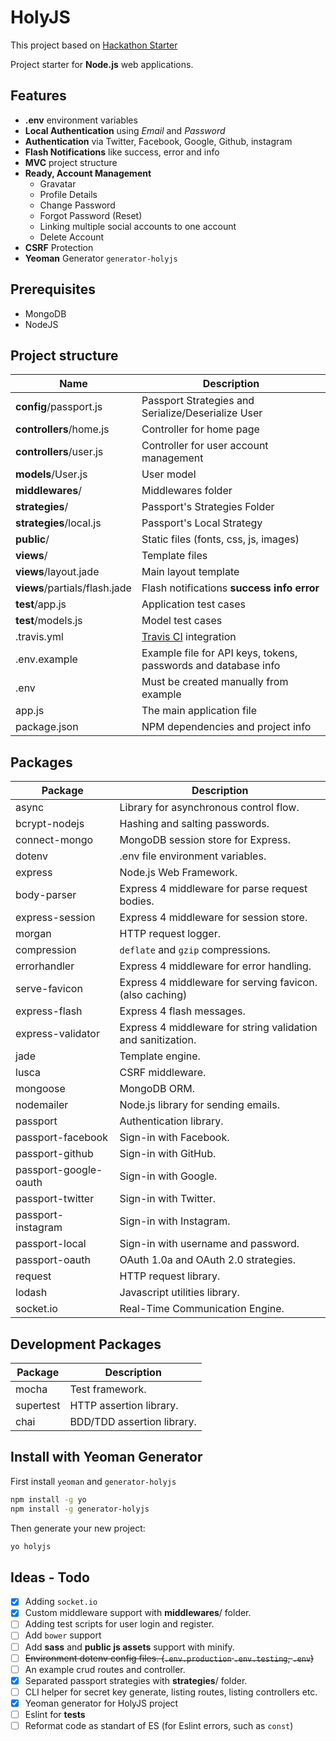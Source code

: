 HolyJS
======

This project based on [Hackathon Starter](https://github.com/sahat/hackathon-starter)

Project starter for **Node.js** web applications.

## Features
- **.env** environment variables
- **Local Authentication** using *Email* and *Password*
- **Authentication** via Twitter, Facebook, Google, Github, instagram
- **Flash Notifications** like success, error and info
- **MVC** project structure
- **Ready, Account Management**
  - Gravatar
  - Profile Details
  - Change Password
  - Forgot Password (Reset)
  - Linking multiple social accounts to one account
  - Delete Account
- **CSRF** Protection
- **Yeoman** Generator `generator-holyjs`

## Prerequisites
- MongoDB
- NodeJS

## Project structure

| Name                          | Description |
| ----------------------------- | -------------------------------------------------------------- |
| **config**/passport.js        | Passport Strategies and Serialize/Deserialize User             |
| **controllers**/home.js       | Controller for home page                                       |
| **controllers**/user.js       | Controller for user account management                         |
| **models**/User.js            | User model                                                     |
| **middlewares**/              | Middlewares folder                                             |
| **strategies**/               | Passport's Strategies Folder                                   |
| **strategies**/local.js       | Passport's Local Strategy                                      |
| **public**/                   | Static files (fonts, css, js, images)                          |
| **views**/                    | Template files                                                 |
| **views**/layout.jade         | Main layout template                                           |
| **views**/partials/flash.jade | Flash notifications **success** **info** **error**             |
| **test**/app.js               | Application test cases                                         |
| **test**/models.js            | Model test cases                                               |
| .travis.yml                   | [Travis CI](https://travis-ci.org/) integration                |
| .env.example                  | Example file for API keys, tokens, passwords and database info |
| .env                          | Must be created manually from example                          |
| app.js                        | The main application file                                      |
| package.json                  | NPM dependencies and project info                              |

## Packages

| Package               | Description                                                  |
| --------------------- | ------------------------------------------------------------ |
| async                 | Library for asynchronous control flow.                       |
| bcrypt-nodejs         | Hashing and salting passwords.                               |
| connect-mongo         | MongoDB session store for Express.                           |
| dotenv                | .env file environment variables.                             |
| express               | Node.js Web Framework.                                       |
| body-parser           | Express 4 middleware for parse request bodies.               |
| express-session       | Express 4 middleware for session store.                      |
| morgan                | HTTP request logger.                                         |
| compression           | `deflate` and `gzip` compressions.                           |
| errorhandler          | Express 4 middleware for error handling.                     |
| serve-favicon         | Express 4 middleware for serving favicon. (also caching)     |
| express-flash         | Express 4 flash messages.                                    |
| express-validator     | Express 4 middleware for string validation and sanitization. |
| jade                  | Template engine.                                             |
| lusca                 | CSRF middleware.                                             |
| mongoose              | MongoDB ORM.                                                 |
| nodemailer            | Node.js library for sending emails.                          |
| passport              | Authentication library.                                      |
| passport-facebook     | Sign-in with Facebook.                                       |
| passport-github       | Sign-in with GitHub.                                         |
| passport-google-oauth | Sign-in with Google.                                         |
| passport-twitter      | Sign-in with Twitter.                                        |
| passport-instagram    | Sign-in with Instagram.                                      |
| passport-local        | Sign-in with username and password.                          |
| passport-oauth        | OAuth 1.0a and OAuth 2.0 strategies.                         |
| request               | HTTP request library.                                        |
| lodash                | Javascript utilities library.                                |
| socket.io             | Real-Time Communication Engine.                              |

## Development Packages

| Package               | Description                |
| --------------------- | -------------------------- |
| mocha                 | Test framework.            |
| supertest             | HTTP assertion library.    |
| chai                  | BDD/TDD assertion library. |

## Install with Yeoman Generator

First install `yeoman` and `generator-holyjs`

```bash
npm install -g yo
npm install -g generator-holyjs
```

Then generate your new project:

```bash
yo holyjs
```

## Ideas - Todo
- [X] Adding `socket.io`
- [X] Custom middleware support with **middlewares**/ folder.
- [ ] Adding test scripts for user login and register.
- [ ] Add `bower` support
- [ ] Add **sass** and **public js assets** support with minify.
- [ ] ~~Environment dotenv config files. (`.env.production` `.env.testing`, `.env`)~~
- [ ] An example crud routes and controller.
- [X] Separated passport strategies with **strategies**/ folder.
- [ ] CLI helper for secret key generate, listing routes, listing controllers etc.
- [X] Yeoman generator for HolyJS project
- [ ] Eslint for **tests**
- [ ] Reformat code as standart of ES (for Eslint errors, such as `const`)
